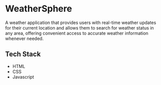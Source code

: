 # WeatherSphere
A weather application that provides users with real-time weather updates for their current location and allows them to search for weather status in any area, offering convenient access to accurate weather information whenever needed.




## Tech Stack

* HTML
* CSS
* Javascript


